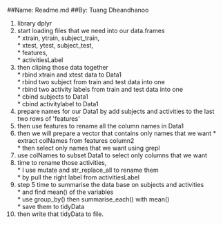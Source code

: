 ##Name: Readme.md
##By: Tuang Dheandhanoo

1. library dplyr
2. start loading files that we need into our data.frames  
        * xtrain, ytrain, subject_train,  
        * xtest, ytest, subject_test,  
        * features,   
        * activitiesLabel  
3. then cliping those data together  
        * rbind xtrain and xtest data to Data1  
        * rbind two subject from train and test data into one    
        * rbind two activity labels from train and test data into one  
        * cbind subjects to Data1  
        * cbind activitylabel to Data1  
4. prepare names for our Data1 by add subjects and activities to the last two rows of 'features'
5. then use features to rename all the column names in Data1
6. then we will prepare a vector that contains only names that we  want
        * extract colNames from features column2  
        * then select only names that we want using grepl  
7. use colNames to subset Data1 to select only columns that we want
8. time to rename those activities,  
        * I use mutate and str_replace_all to rename them   
        * by pull the right label from activitiesLabel  
9. step 5 time to summarise the data base on subjects and activities  
        * and find mean() of the variables  
        * use group_by() then summarise_each() with mean()  
        * save them to tidyData  
10. then write that tidyData to file.